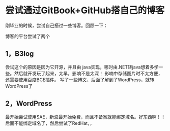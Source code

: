 # 尝试通过GitBook+GitHub搭自己的博客

刚毕业的时候，尝试自己搭过一些博客。回顾一下：



博客的平台尝试了两个

## 1，B3log

尝试这个的原因是因为它开源，并且由 java实现，哪时由.NET转java想着多学一些。然后就开发玩了起来，太早，影响不是太深！ 影响中存储图片时不太方便，还需要使用百度BCE插件。 写了一些博文，后面了解到了WordPress，就转WordPress了

## 2，WordPress

最开始尝试使用SAE，新浪最开始免费，而且不备案就能绑定域名。好东西啊！！   后面不能绑定域名了，然后尝试了RedHat，，

